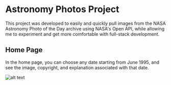 # Astronomy Photos Project


This project was developed to easily and quickly pull images from the NASA Astronomy Photo of the Day archive using NASA's Open API, while allowing me to experiment and get more comfortable with full-stack development.

## Home Page
In the home page, you can choose any date starting from June 1995, and see the image, copyright, and explanation associated with that date.

![alt text](https://github.com/[awrish]/[NASA-IOTD-App]/blob/[master]/assets/../../../../../../../assets/imgs/Screenshot%202023-03-15%20at%2023-23-40%20Astronomy%20Image%20of%20the%20Day.png?raw=true)